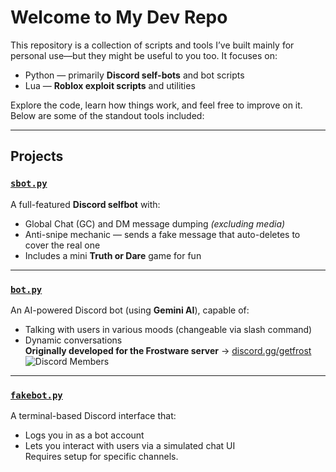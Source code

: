 # Welcome to My Dev Repo

This repository is a collection of scripts and tools I’ve built mainly for personal use—but they might be useful to you too. It focuses on:

- Python — primarily **Discord self-bots** and bot scripts  
- Lua — **Roblox exploit scripts** and utilities

Explore the code, learn how things work, and feel free to improve on it. Below are some of the standout tools included:

---

## Projects

### [`sbot.py`](https://github.com/Kaiso-666/Kaiso-666/blob/main/sbot.py)

A full-featured **Discord selfbot** with:
- Global Chat (GC) and DM message dumping *(excluding media)*
- Anti-snipe mechanic — sends a fake message that auto-deletes to cover the real one
- Includes a mini **Truth or Dare** game for fun

---

### [`bot.py`](https://github.com/Kaiso-666/Kaiso-666/blob/main/bot.py)

An AI-powered Discord bot (using **Gemini AI**), capable of:
- Talking with users in various moods (changeable via slash command)
- Dynamic conversations  
**Originally developed for the Frostware server** → [discord.gg/getfrost](https://discord.gg/getfrost) ![Discord Members](https://discord.com/api/guilds/1295258555888177182/widget.png?style=shield)

---

### [`fakebot.py`](https://github.com/Kaiso-666/Kaiso-666/blob/main/fakebot.py)

A terminal-based Discord interface that:
- Logs you in as a bot account
- Lets you interact with users via a simulated chat UI  
Requires setup for specific channels.
